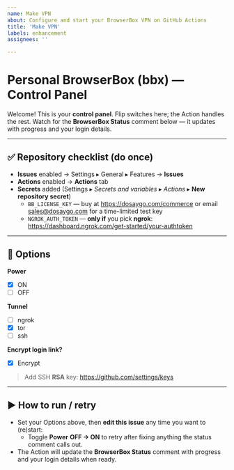```yaml
---
name: Make VPN
about: Configure and start your BrowserBox VPN on GitHub Actions
title: 'Make VPN'
labels: enhancement
assignees: ''

---
```

# Personal BrowserBox (bbx) — Control Panel

Welcome! This is your **control panel**. Flip switches here; the Action handles the rest.
Watch for the **BrowserBox Status** comment below — it updates with progress and your login details.

---

## ✅ Repository checklist (do once)
- **Issues** enabled → Settings ▸ General ▸ Features → **Issues**
- **Actions** enabled → **Actions** tab
- **Secrets** added (Settings ▸ *Secrets and variables* ▸ *Actions* ▸ **New repository secret**)
  - `BB_LICENSE_KEY` — buy at https://dosaygo.com/commerce or email sales@dosaygo.com for a time-limited test key
  - `NGROK_AUTH_TOKEN` — **only if** you pick **ngrok**: https://dashboard.ngrok.com/get-started/your-authtoken

---

## 🔧 Options

**Power**
- [x] ON                     <!-- checked = start/run; uncheck to stop/prevent new runs -->
- [ ] OFF                    <!-- informational only -->

**Tunnel**
- [ ] ngrok
- [x] tor
- [ ] ssh                    <!-- not available in this workflow yet -->

**Encrypt login link?**
- [x] Encrypt                <!-- default ON; requires an SSH **RSA** key on your GitHub account -->

> Add SSH **RSA** key: https://github.com/settings/keys

---

## ▶️ How to run / retry
- Set your Options above, then **edit this issue** any time you want to (re)start:
  - Toggle **Power** **OFF → ON** to retry after fixing anything the status comment calls out.
- The Action will update the **BrowserBox Status** comment with progress and your login details when ready.

